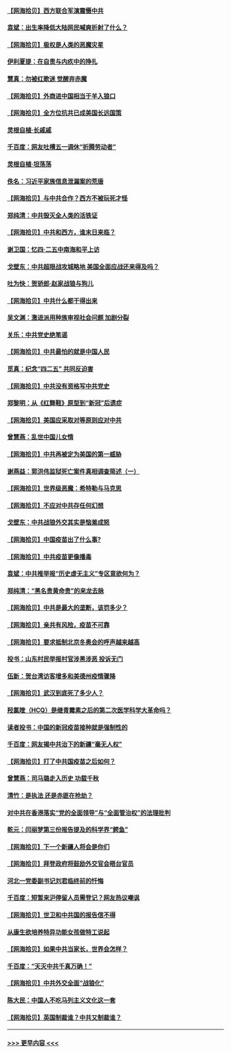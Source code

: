 #### [【网海拾贝】西方联合军演震慑中共](../pages/nsc993/n12913466.md?t=04301102) 
#### [袁斌：出生率降低大陆网民喊爽折射了什么？](../pages/nsc993/n12913365.md?t=04301102) 
#### [【网海拾贝】极权是人类的恶魔灾星](../pages/nsc993/n12910697.md?t=04301102) 
#### [伊利夏提：在自责与内疚中的挣扎](../pages/nsc993/n12910493.md?t=04301102) 
#### [慧真：勿被红歌迷 觉醒弃赤魔](../pages/nsc993/n12910485.md?t=04301102) 
#### [【网海拾贝】外商进中国相当于羊入狼口](../pages/nsc993/n12908274.md?t=04301102) 
#### [【网海拾贝】全方位抗共已成美国长远国策](../pages/nsc993/n12906878.md?t=04301102) 
#### [灵根自植‧长戚戚](../pages/nsc993/n12905585.md?t=04301102) 
#### [千百度：网友吐槽五一调休“折腾劳动者”](../pages/nsc993/n12905934.md?t=04301102) 
#### [灵根自植‧坦荡荡](../pages/nsc993/n12905562.md?t=04301102) 
#### [佚名：习近平家族信息泄漏案的荒唐](../pages/nsc993/n12904705.md?t=04301102) 
#### [【网海拾贝】与中共合作？西方不被玩死才怪](../pages/nsc993/n12903873.md?t=04301102) 
#### [郑纯清：中共毁灭全人类的活铁证](../pages/nsc993/n12903785.md?t=04301102) 
#### [【网海拾贝】中共和西方，谁末日来临？](../pages/nsc993/n12903482.md?t=04301102) 
#### [谢卫国：忆四‧二五中南海和平上访](../pages/nsc993/n12902192.md?t=04301102) 
#### [戈壁东：中共超限战攻城略地 美国全面应战还来得及吗？](../pages/nsc993/n12902297.md?t=04301102) 
#### [吐为快：贺骄郎‧赵家战狼与狗儿](../pages/nsc993/n12902280.md?t=04301102) 
#### [【网海拾贝】中共什么都干得出来](../pages/nsc993/n12897500.md?t=04301102) 
#### [吴文渊：激进派用种族审视社会问题 加剧分裂](../pages/nsc993/n12893881.md?t=04301102) 
#### [关乐：中共党史绝笔谣](../pages/nsc993/n12897270.md?t=04301102) 
#### [【网海拾贝】中共最怕的就是中国人民](../pages/nsc993/n12894705.md?t=04301102) 
#### [觅真：纪念“四二五” 共同反迫害](../pages/nsc993/n12894553.md?t=04301102) 
#### [【网海拾贝】中共没有资格写中共党史](../pages/nsc993/n12892231.md?t=04301102) 
#### [郑黎明：从《红舞鞋》原型到“新冠”后遗症](../pages/nsc993/n12890469.md?t=04301102) 
#### [【网海拾贝】美国应采取对等原则应对中共](../pages/nsc993/n12889176.md?t=04301102) 
#### [曾慧燕：乱世中国儿女情](../pages/nsc993/n12887931.md?t=04301102) 
#### [【网海拾贝】中共再被定为美国的第一威胁](../pages/nsc993/n12887580.md?t=04301102) 
#### [谢燕益：郭洪伟监狱死亡案件真相调查简述（一）](../pages/nsc993/n12885648.md?t=04301102) 
#### [【网海拾贝】世界级恶魔：希特勒与马克思](../pages/nsc993/n12884062.md?t=04301102) 
#### [【网海拾贝】不应对中共存任何幻想](../pages/nsc993/n12881460.md?t=04301102) 
#### [戈壁东：中共战狼外交其实是恼羞成怒](../pages/nsc993/n12880392.md?t=04301102) 
#### [【网海拾贝】中国疫苗出了什么事?](../pages/nsc993/n12879124.md?t=04301102) 
#### [【网海拾贝】中共疫苗更像播毒](../pages/nsc993/n12876631.md?t=04301102) 
#### [袁斌：中共推举报“历史虚无主义”专区意欲何为？](../pages/nsc993/n12876530.md?t=04301102) 
#### [郑纯清：“黑名贵黄命贵”的来龙去脉](../pages/nsc993/n12875589.md?t=04301102) 
#### [【网海拾贝】中共是最大的垄断，该罚多少？](../pages/nsc993/n12874006.md?t=04301102) 
#### [【网海拾贝】亲共有风险，疫苗不可靠](../pages/nsc993/n12872224.md?t=04301102) 
#### [【网海拾贝】要求抵制北京冬奥会的呼声越来越高](../pages/nsc993/n12868962.md?t=04301102) 
#### [投书：山东村民举报村官涉黑涉恶 投诉无门](../pages/nsc993/n12869726.md?t=04301102) 
#### [伍新：贺台湾访客增多和美德州疫情骤降](../pages/nsc993/n12865651.md?t=04301102) 
#### [【网海拾贝】武汉到底死了多少人？](../pages/nsc993/n12863707.md?t=04301102) 
#### [羟氯喹（HCQ）是继青霉素之后的第二次医学科学大革命吗？](../pages/nsc993/n12638564.md?t=04301102) 
#### [读者投书：中国的新冠疫苗接种就是强制性的](../pages/nsc993/n12859932.md?t=04301102) 
#### [千百度：网友揭中共治下的新疆“毫无人权”](../pages/nsc993/n12858385.md?t=04301102) 
#### [【网海拾贝】打了中共国疫苗之后如何？](../pages/nsc993/n12857866.md?t=04301102) 
#### [曾慧燕：司马璐走入历史 功载千秋](../pages/nsc993/n12856996.md?t=04301102) 
#### [清竹：是执法 还是赤匪在抢劫？](../pages/nsc993/n12856952.md?t=04301102) 
#### [对中共在香港落实“党的全面领导”与“全面管治权”的法理批判](../pages/nsc993/n12856929.md?t=04301102) 
#### [乾元：闫丽梦第三份报告提及的科学界“鳄鱼”](../pages/nsc993/n12855985.md?t=04301102) 
#### [【网海拾贝】下一个新疆人将会是你们](../pages/nsc993/n12855864.md?t=04301102) 
#### [【网海拾贝】拜登政府将鼓励外交官会晤台官员](../pages/nsc993/n12853615.md?t=04301102) 
#### [河北一党委副书记刘君临终前的忏悔](../pages/nsc993/n12849420.md?t=04301102) 
#### [千百度：短暂来沪停留人员需登记？网友热议嘲讽](../pages/nsc993/n12853497.md?t=04301102) 
#### [【网海拾贝】世卫和中共国的报告信不得](../pages/nsc993/n12850902.md?t=04301102) 
#### [从康生欲培养特异功能女孩做特工说起](../pages/nsc993/n12849289.md?t=04301102) 
#### [【网海拾贝】如果中共当家长，世界会怎样？](../pages/nsc993/n12848436.md?t=04301102) 
#### [千百度：“天灭中共千真万确！”](../pages/nsc993/n12845659.md?t=04301102) 
#### [【网海拾贝】中共外交全面“战狼化”](../pages/nsc993/n12845607.md?t=04301102) 
#### [陈大民：中国人不吃马列主义文化这一套](../pages/nsc993/n12842496.md?t=04301102) 
#### [【网海拾贝】英国制裁谁？中共又制裁谁？](../pages/nsc993/n12840909.md?t=04301102) 

----
#### [ >>> 更早内容 <<< ](../indexes/nsc993-earlier.md)
